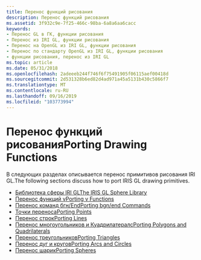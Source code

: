```yaml
---
title: Перенос функций рисования
description: Перенос функций рисования
ms.assetid: 3f932c9e-7f25-466c-98ba-6a8a6aa6cacc
keywords:
- Перенос GL в ГК, функции рисования
- Перенос из IRI GL, функции рисования
- Перенос на OpenGL из IRI GL, функции рисования
- Перенос по стандарту OpenGL из IRI GL, функции рисования
- функции рисования, перенос из IRI GL
ms.topic: article
ms.date: 05/31/2018
ms.openlocfilehash: 2adeeeb244f746f6f75491905f06115aef00418d
ms.sourcegitcommit: 2d531328b6ed82d4ad971a45a5131b430c5866f7
ms.translationtype: MT
ms.contentlocale: ru-RU
ms.lasthandoff: 09/16/2019
ms.locfileid: "103773994"
---
```

# <a name="porting-drawing-functions"></a><span data-ttu-id="c0bae-108">Перенос функций рисования</span><span class="sxs-lookup"><span data-stu-id="c0bae-108">Porting Drawing Functions</span></span>

<span data-ttu-id="c0bae-109">В следующих разделах описывается перенос примитивов рисования IRI GL.</span><span class="sxs-lookup"><span data-stu-id="c0bae-109">The following sections discuss how to port IRIS GL drawing primitives.</span></span>

-   [<span data-ttu-id="c0bae-110">Библиотека сферы IRI GL</span><span class="sxs-lookup"><span data-stu-id="c0bae-110">The IRIS GL Sphere Library</span></span>](the-iris-gl-sphere-library.md)
-   [<span data-ttu-id="c0bae-111">Перенос функций v</span><span class="sxs-lookup"><span data-stu-id="c0bae-111">Porting v Functions</span></span>](porting-v-functions.md)
-   [<span data-ttu-id="c0bae-112">Перенос команд бгн/End</span><span class="sxs-lookup"><span data-stu-id="c0bae-112">Porting bgn/end Commands</span></span>](porting-bgn-end-commands.md)
-   [<span data-ttu-id="c0bae-113">Точки переноса</span><span class="sxs-lookup"><span data-stu-id="c0bae-113">Porting Points</span></span>](porting-points.md)
-   [<span data-ttu-id="c0bae-114">Перенос строк</span><span class="sxs-lookup"><span data-stu-id="c0bae-114">Porting Lines</span></span>](porting-lines.md)
-   [<span data-ttu-id="c0bae-115">Перенос многоугольников и Куадрилатералс</span><span class="sxs-lookup"><span data-stu-id="c0bae-115">Porting Polygons and Quadrilaterals</span></span>](porting-polygons-and-quadrilaterals.md)
-   [<span data-ttu-id="c0bae-116">Перенос треугольников</span><span class="sxs-lookup"><span data-stu-id="c0bae-116">Porting Triangles</span></span>](porting-triangles.md)
-   [<span data-ttu-id="c0bae-117">Перенос дуг и кругов</span><span class="sxs-lookup"><span data-stu-id="c0bae-117">Porting Arcs and Circles</span></span>](porting-arcs-and-circles.md)
-   [<span data-ttu-id="c0bae-118">Перенос шарик</span><span class="sxs-lookup"><span data-stu-id="c0bae-118">Porting Spheres</span></span>](porting-spheres.md)

 

 




